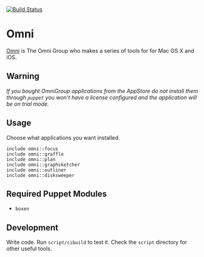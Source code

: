 [![Build Status](https://snap-ci.com/mavcunha/puppet-omni/branch/master/build_image)](https://snap-ci.com/mavcunha/puppet-omni/branch/master)

# Omni

[Omni](https://www.omnigroup.com) is The Omni Group who makes a series of tools for for Mac OS X and iOS.

## Warning

*If you bought OmniGroup applications from the AppStore do not install them through `puppet` you won't have
a license configured and the application will be on _trial_ mode.*

## Usage

Choose what applications you want installed. 

```puppet
include omni::focus
include omni::graffle
include omni::plan
include omni::graphsketcher
include omni::outliner
include omni::disksweeper
```

## Required Puppet Modules

* `boxen`

## Development

Write code. Run `script/cibuild` to test it. Check the `script`
directory for other useful tools.
